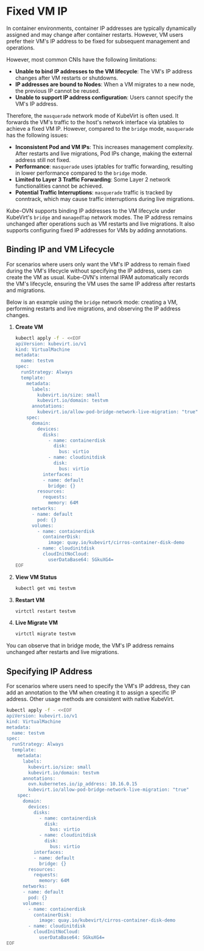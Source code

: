 # Fixed VM IP

In container environments, container IP addresses are typically dynamically assigned and may change after container restarts. However, VM users prefer their VM's IP address to be fixed for subsequent management and operations.

However, most common CNIs have the following limitations:

- **Unable to bind IP addresses to the VM lifecycle**: The VM's IP address changes after VM restarts or shutdowns.
- **IP addresses are bound to Nodes**: When a VM migrates to a new node, the previous IP cannot be reused.
- **Unable to support IP address configuration**: Users cannot specify the VM's IP address.

Therefore, the `masquerade` network mode of KubeVirt is often used. It forwards the VM's traffic to the host's network interface via iptables to achieve a fixed VM IP. However, compared to the `bridge` mode, `masquerade` has the following issues:

- **Inconsistent Pod and VM IPs**: This increases management complexity. After restarts and live migrations, Pod IPs change, making the external address still not fixed.
- **Performance**: `masquerade` uses iptables for traffic forwarding, resulting in lower performance compared to the `bridge` mode.
- **Limited to Layer 3 Traffic Forwarding**: Some Layer 2 network functionalities cannot be achieved.
- **Potential Traffic Interruptions**: `masquerade` traffic is tracked by conntrack, which may cause traffic interruptions during live migrations.

Kube-OVN supports binding IP addresses to the VM lifecycle under KubeVirt's `bridge` and `managedTap` network modes. The IP address remains unchanged after operations such as VM restarts and live migrations. It also supports configuring fixed IP addresses for VMs by adding annotations.

## Binding IP and VM Lifecycle

For scenarios where users only want the VM's IP address to remain fixed during the VM's lifecycle without specifying the IP address, users can create the VM as usual. Kube-OVN's internal IPAM automatically records the VM's lifecycle, ensuring the VM uses the same IP address after restarts and migrations.

Below is an example using the `bridge` network mode: creating a VM, performing restarts and live migrations, and observing the IP address changes.

1. **Create VM**

    ```bash
    kubectl apply -f - <<EOF
    apiVersion: kubevirt.io/v1
    kind: VirtualMachine
    metadata:
      name: testvm
    spec:
      runStrategy: Always 
      template:
        metadata:
          labels:
            kubevirt.io/size: small
            kubevirt.io/domain: testvm
          annotations:
            kubevirt.io/allow-pod-bridge-network-live-migration: "true"
        spec:
          domain:
            devices:
              disks:
                - name: containerdisk
                  disk:
                    bus: virtio
                - name: cloudinitdisk
                  disk:
                    bus: virtio
              interfaces:
              - name: default
                bridge: {}
            resources:
              requests:
                memory: 64M
          networks:
          - name: default
            pod: {}
          volumes:
            - name: containerdisk
              containerDisk:
                image: quay.io/kubevirt/cirros-container-disk-demo
            - name: cloudinitdisk
              cloudInitNoCloud:
                userDataBase64: SGkuXG4=
    EOF
    ```

2. **View VM Status**

    ```bash
    kubectl get vmi testvm
    ```

3. **Restart VM**

    ```bash
    virtctl restart testvm
    ```

4. **Live Migrate VM**

    ```bash
    virtctl migrate testvm
    ```

You can observe that in bridge mode, the VM's IP address remains unchanged after restarts and live migrations.

## Specifying IP Address

For scenarios where users need to specify the VM's IP address, they can add an annotation to the VM when creating it to assign a specific IP address. Other usage methods are consistent with native KubeVirt.

```bash
kubectl apply -f - <<EOF
apiVersion: kubevirt.io/v1
kind: VirtualMachine
metadata:
  name: testvm
spec:
  runStrategy: Always 
  template:
    metadata:
      labels:
        kubevirt.io/size: small
        kubevirt.io/domain: testvm
      annotations:
        ovn.kubernetes.io/ip_address: 10.16.0.15
        kubevirt.io/allow-pod-bridge-network-live-migration: "true"
    spec:
      domain:
        devices:
          disks:
            - name: containerdisk
              disk:
                bus: virtio
            - name: cloudinitdisk
              disk:
                bus: virtio
          interfaces:
          - name: default
            bridge: {}
        resources:
          requests:
            memory: 64M
      networks:
      - name: default
        pod: {}
      volumes:
        - name: containerdisk
          containerDisk:
            image: quay.io/kubevirt/cirros-container-disk-demo
        - name: cloudinitdisk
          cloudInitNoCloud:
            userDataBase64: SGkuXG4=
EOF
```